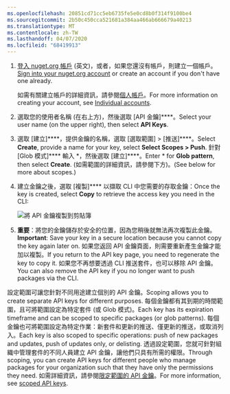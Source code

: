 ```yaml
---
ms.openlocfilehash: 20851cd71cc5eb6735fe5e0cd8b0f314f9100be4
ms.sourcegitcommit: 2b50c450cca521681a384aa466ab666679a40213
ms.translationtype: MT
ms.contentlocale: zh-TW
ms.lasthandoff: 04/07/2020
ms.locfileid: "68419913"
---
```

1. <span data-ttu-id="34c92-101">[登入 nuget.org 帳戶](https://www.nuget.org/users/account/LogOn?returnUrl=%2F) \(英文\)，或者，如果您還沒有帳戶，則建立一個帳戶。</span><span class="sxs-lookup"><span data-stu-id="34c92-101">[Sign into your nuget.org account](https://www.nuget.org/users/account/LogOn?returnUrl=%2F) or create an account if you don't have one already.</span></span>

   <span data-ttu-id="34c92-102">如需有關建立帳戶的詳細資訊，請參閱[個人帳戶](../../nuget-org/individual-accounts.md)。</span><span class="sxs-lookup"><span data-stu-id="34c92-102">For more information on creating your account, see [Individual accounts](../../nuget-org/individual-accounts.md).</span></span>

1. <span data-ttu-id="34c92-103">選取您的使用者名稱 (在右上方)，然後選取 [API 金鑰]\*\*\*\*。</span><span class="sxs-lookup"><span data-stu-id="34c92-103">Select your user name (on the upper right), then select **API Keys**.</span></span>

1. <span data-ttu-id="34c92-104">選取 [建立]\*\*\*\*，提供金鑰的名稱，選取 [選取範圍] > [推送]\*\*\*\*。</span><span class="sxs-lookup"><span data-stu-id="34c92-104">Select **Create**, provide a name for your key, select **Select Scopes > Push**.</span></span> <span data-ttu-id="34c92-105">針對 [Glob 模式]\*\*\*\* 輸入 \*，然後選取 [建立]\*\*\*\*。</span><span class="sxs-lookup"><span data-stu-id="34c92-105">Enter \* for **Glob pattern**, then select **Create**.</span></span> <span data-ttu-id="34c92-106">(如需範圍的詳細資訊，請參閱下方)。</span><span class="sxs-lookup"><span data-stu-id="34c92-106">(See below for more about scopes.)</span></span>

1. <span data-ttu-id="34c92-107">建立金鑰之後，選取 [複製]\*\*\*\* 以擷取 CLI 中您需要的存取金鑰：</span><span class="sxs-lookup"><span data-stu-id="34c92-107">Once the key is created, select **Copy** to retrieve the access key you need in the CLI:</span></span>

    ![將 API 金鑰複製到剪貼簿](../media/QS_Create-02-APIKey.png)

1. <span data-ttu-id="34c92-109">**重要**：將您的金鑰儲存於安全的位置，因為您稍後就無法再次複製此金鑰。</span><span class="sxs-lookup"><span data-stu-id="34c92-109">**Important**: Save your key in a secure location because you cannot copy the key again later on.</span></span> <span data-ttu-id="34c92-110">如果您返回 API 金鑰頁面，則需要重新產生金鑰才能加以複製。</span><span class="sxs-lookup"><span data-stu-id="34c92-110">If you return to the API key page, you need to regenerate the key to copy it.</span></span> <span data-ttu-id="34c92-111">如果您不再想要透過 CLI 推送套件，也可以移除 API 金鑰。</span><span class="sxs-lookup"><span data-stu-id="34c92-111">You can also remove the API key if you no longer want to push packages via the CLI.</span></span>

<span data-ttu-id="34c92-112">設定範圍可讓您針對不同用途建立個別的 API 金鑰。</span><span class="sxs-lookup"><span data-stu-id="34c92-112">Scoping allows you to create separate API keys for different purposes.</span></span> <span data-ttu-id="34c92-113">每個金鑰都有其到期的時間範圍，且可將範圍設定為特定套件 (或 Glob 模式)。</span><span class="sxs-lookup"><span data-stu-id="34c92-113">Each key has its expiration timeframe and can be scoped to specific packages (or glob patterns).</span></span> <span data-ttu-id="34c92-114">每個金鑰也可將範圍設定為特定作業：新套件和更新的推送、僅更新的推送，或取消列入。</span><span class="sxs-lookup"><span data-stu-id="34c92-114">Each key is also scoped to specific operations: push of new packages and updates, push of updates only, or delisting.</span></span> <span data-ttu-id="34c92-115">透過設定範圍，您就可針對組織中管理套件的不同人員建立 API 金鑰，讓他們只具有所需的權限。</span><span class="sxs-lookup"><span data-stu-id="34c92-115">Through scoping, you can create API keys for different people who manage packages for your organization such that they have only the permissions they need.</span></span> <span data-ttu-id="34c92-116">如需詳細資訊，請參閱[限定範圍的 API 金鑰](../../nuget-org/scoped-api-keys.md)。</span><span class="sxs-lookup"><span data-stu-id="34c92-116">For more information, see [scoped API keys](../../nuget-org/scoped-api-keys.md).</span></span>